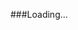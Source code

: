 ###Loading...

<!----
### Hi there 👋
I'm Anshu Patel. I know it sounds like Gujarati, but I'm from Uttar Pradesh. lol
Well! I'm just exploring different corners of Computer Science. Yet, Web Development is that which excites me the most.

[![Anshu Patel's GitHub stats](https://github-readme-stats.vercel.app/api?username=anshupatelz)](https://github.com/anuraghazra/github-readme-stats)

[![Top Langs](https://github-readme-stats.vercel.app/api/top-langs/?username=anshupatelz)](https://github.com/anuraghazra/github-readme-stats)



[![trophy](https://github-profile-trophy.vercel.app/?username=anshupatelz&theme=onedark)](https://github.com/ryo-ma/github-profile-trophy)


**anshupatelz/anshupatelz** is a ✨ _special_ ✨ repository because its `README.md` (this file) appears on your GitHub profile.

Here are some ideas to get you started:

- 🔭 I’m currently working on ...
- 🌱 I’m currently learning ...
- 👯 I’m looking to collaborate on ...
- 🤔 I’m looking for help with ...
- 💬 Ask me about ...
- 📫 How to reach me: ...
- 😄 Pronouns: ...
- ⚡ Fun fact: ...
-->
